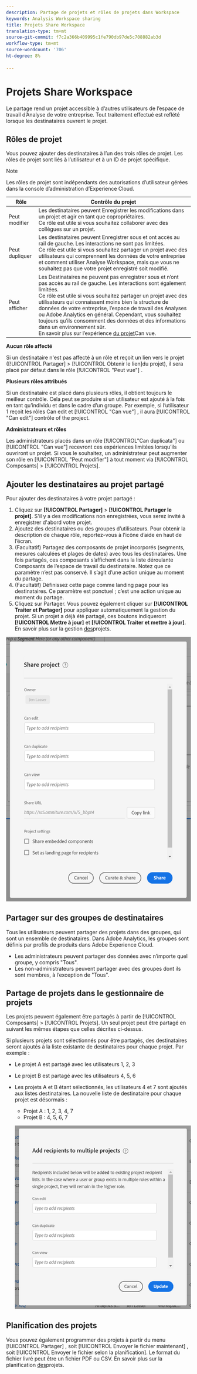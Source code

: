 ```yaml
---
description: Partage de projets et rôles de projets dans Workspace
keywords: Analysis Workspace sharing
title: Projets Share Workspace
translation-type: tm+mt
source-git-commit: f7c2a366b409995c1fe790db97de5c708882ab3d
workflow-type: tm+mt
source-wordcount: '706'
ht-degree: 8%

---
```



# Projets Share Workspace

Le partage rend un projet accessible à d’autres utilisateurs de l’espace de travail d’Analyse de votre entreprise. Tout traitement effectué est reflété lorsque les destinataires ouvrent le projet.

## Rôles de projet

Vous pouvez ajouter des destinataires à l’un des trois rôles de projet. Les rôles de projet sont liés à l’utilisateur et à un ID de projet spécifique.

>[!NOTE]
> Les rôles de projet sont indépendants des autorisations d’utilisateur gérées dans la console d’administration d’Experience Cloud.

| Rôle | Contrôle du projet |
|---|---|
| Peut modifier | Les destinataires peuvent Enregistrer les modifications dans un projet et agir en tant que copropriétaires.<br>Ce rôle est utile si vous souhaitez collaborer avec des collègues sur un projet. |
| Peut dupliquer | Les destinataires peuvent Enregistrer sous et ont accès au rail de gauche. Les interactions ne sont pas limitées.<br>Ce rôle est utile si vous souhaitez partager un projet avec des utilisateurs qui comprennent les données de votre entreprise et comment utiliser Analyse Workspace, mais que vous ne souhaitez pas que votre projet enregistré soit modifié. |
| Peut afficher | Les Destinataires ne peuvent pas enregistrer sous et n’ont pas accès au rail de gauche. Les interactions sont également limitées.<br>Ce rôle est utile si vous souhaitez partager un projet avec des utilisateurs qui connaissent moins bien la structure de données de votre entreprise, l’espace de travail des Analyses ou Adobe Analytics en général. Cependant, vous souhaitez toujours qu’ils consomment des données et des informations dans un environnement sûr.<br>En savoir plus sur l’expérience [du projet](/help/analyze/analysis-workspace/curate-share/view-only-projects.md)Can vue. |

**Aucun rôle affecté**

Si un destinataire n&#39;est pas affecté à un rôle et reçoit un lien vers le projet ([!UICONTROL Partager] > [!UICONTROL Obtenir le lien]du projet), il sera placé par défaut dans le rôle [!UICONTROL &quot;Peut vue&quot;] .

**Plusieurs rôles attribués**

Si un destinataire est placé dans plusieurs rôles, il obtient toujours le meilleur contrôle. Cela peut se produire si un utilisateur est ajouté à la fois en tant qu’individu et dans le cadre d’un groupe. Par exemple, si l’utilisateur 1 reçoit les rôles Can edit et [!UICONTROL &quot;Can vue&quot;] , il aura [!UICONTROL &quot;Can edit&quot;] contrôle of the project.

**Administrateurs et rôles**

Les administrateurs placés dans un rôle [!UICONTROL&quot;Can duplicata&quot;] ou [!UICONTROL &quot;Can vue&quot;] recevront ces expériences limitées lorsqu’ils ouvriront un projet. Si vous le souhaitez, un administrateur peut augmenter son rôle en [!UICONTROL &quot;Peut modifier&quot;] à tout moment via [!UICONTROL Composants] > [!UICONTROL Projets].

## Ajouter les destinataires au projet partagé

Pour ajouter des destinataires à votre projet partagé :

1. Cliquez sur **[!UICONTROL Partager]** > **[!UICONTROL Partager le projet]**.
S&#39;il y a des modifications non enregistrées, vous serez invité à enregistrer d&#39;abord votre projet.
1. Ajoutez des destinataires ou des groupes d’utilisateurs.
Pour obtenir la description de chaque rôle, reportez-vous à l’icône d’aide en haut de l’écran.
1. (Facultatif) Partagez des composants de projet incorporés (segments, mesures calculées et plages de dates) avec tous les destinataires.
Une fois partagés, ces composants s’affichent dans la liste déroulante Composants de l’espace de travail du destinataire. Notez que ce paramètre n’est pas conservé. Il s’agit d’une action unique au moment du partage.
1. (Facultatif) Définissez cette page comme landing page pour les destinataires.
Ce paramètre est ponctuel ; c’est une action unique au moment du partage.
1. Cliquez sur Partager.
Vous pouvez également cliquer sur **[!UICONTROL Traiter et Partager]** pour appliquer automatiquement la gestion du projet. Si un projet a déjà été partagé, ces boutons indiqueront **[!UICONTROL Mettre à jour]** et **[!UICONTROL Traiter et mettre à jour]**. En savoir plus sur la gestion [des](https://docs.adobe.com/content/help/fr-FR/analytics/analyze/analysis-workspace/curate-share/curate.translate.html)projets.

![](assets/share-proj-modal.png)

## Partager sur des groupes de destinataires

Tous les utilisateurs peuvent partager des projets dans des groupes, qui sont un ensemble de destinataires. Dans Adobe Analytics, les groupes sont définis par profils de produits dans Adobe Experience Cloud.

* Les administrateurs peuvent partager des données avec n’importe quel groupe, y compris &quot;Tous&quot;.
* Les non-administrateurs peuvent partager avec des groupes dont ils sont membres, à l’exception de &quot;Tous&quot;.

## Partage de projets dans le gestionnaire de projets

Les projets peuvent également être partagés à partir de [!UICONTROL Composants] > [!UICONTROL Projets]. Un seul projet peut être partagé en suivant les mêmes étapes que celles décrites ci-dessus.

Si plusieurs projets sont sélectionnés pour être partagés, des destinataires seront ajoutés à la liste existante de destinataires pour chaque projet. Par exemple :

* Le projet A est partagé avec les utilisateurs 1, 2, 3
* Le projet B est partagé avec les utilisateurs 4, 5, 6
* Les projets A et B étant sélectionnés, les utilisateurs 4 et 7 sont ajoutés aux listes destinataires. La nouvelle liste de destinataire pour chaque projet est désormais :
   * Projet A : 1, 2, 3, 4, 7
   * Projet B : 4, 5, 6, 7

   ![](assets/mult-proj-sharing.png)

## Planification des projets

Vous pouvez également programmer des projets à partir du menu [!UICONTROL Partager] , soit [!UICONTROL Envoyer le fichier maintenant] , soit [!UICONTROL Envoyer le fichier selon la planification]. Le format du fichier livré peut être un fichier PDF ou CSV. En savoir plus sur la planification [des](https://docs.adobe.com/content/help/en/analytics/analyze/analysis-workspace/curate-share/t-schedule-report.html)projets.
